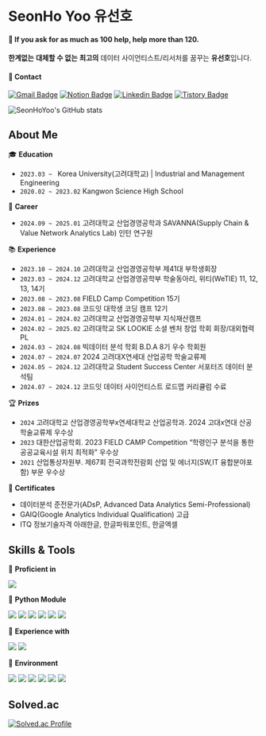 # SeonHo Yoo 유선호

#### 💬 If you ask for as much as 100 help, help more than 120. 
**한계없는** **대체할 수 없는** **최고의** 데이터 사이언티스트/리서처를 꿈꾸는 **유선호**입니다.

#### 📧 Contact 
[![Gmail Badge](https://img.shields.io/badge/Gmail-d14836?style=flat-square&logo=Gmail&logoColor=white&link=mailto:leoyoo2004@gmail.com)](mailto:leoyoo2004@gmail.com)
[![Notion Badge](https://img.shields.io/badge/-Notion-dd2a7b?style=flat-square&logo=notion&logoColor=white&link=https://seonhoyoo.notion.site/SeonHo-Yoo-808ec3fddce24937b676c12386dabf55?pvs=4)](https://seonhoyoo.notion.site/SeonHo-Yoo-808ec3fddce24937b676c12386dabf55?pvs=4) 
[![Linkedin Badge](https://img.shields.io/badge/-LinkedIn-blue?style=flat-square&logo=Linkedin&logoColor=white&link=https://www.linkedin.com/in/seonhoyoo/?originalSubdomain=kr)](https://www.linkedin.com/in/seonhoyoo/?originalSubdomain=kr)
[![Tistory Badge](http://img.shields.io/badge/-Tistory-brightgreen?style=flat-square&logo=FF5722&link=https://dsdiary.tistory.com/)](https://dsdiary.tistory.com/)

![SeonHoYoo's GitHub stats](https://github-readme-stats.vercel.app/api?username=SeonHoYoo&show_icons=true&theme=highcontrast&width=50)

## About Me
🎓 **Education**
- <code>2023.03 ~ </code> Korea University(고려대학교) | Industrial and Management Engineering
- <code>2020.02 ~ 2023.02</code> Kangwon Science High School

💼 **Career**
- <code>2024.09 ~ 2025.01</code> 고려대학교 산업경영공학과 SAVANNA(Supply Chain & Value Network Analytics Lab) 인턴 연구원

📚 **Experience**
- <code>2023.10 ~ 2024.10</code> 고려대학교 산업경영공학부 제41대 부학생회장
- <code>2023.03 ~ 2024.12</code> 고려대학교 산업경영공학부 학술동아리, 위티(WeTIE) 11, 12, 13, 14기
- <code>2023.08 ~ 2023.08</code> FIELD Camp Competition 15기
- <code>2023.08 ~ 2023.08</code> 코드잇 대학생 코딩 캠프 12기
- <code>2024.01 ~ 2024.02</code> 고려대학교 산업경영공학부 지식재산캠프
- <code>2024.02 ~ 2025.02</code> 고려대학교 SK LOOKIE 소셜 벤처 창업 학회 회장/대외협력 PL
- <code>2024.03 ~ 2024.08</code> 빅데이터 분석 학회 B.D.A 8기 우수 학회원
- <code>2024.07 ~ 2024.07</code> 2024 고려대X연세대 산업공학 학술교류제
- <code>2024.05 ~ 2024.12</code> 고려대학교 Student Success Center 서포터즈 데이터 분석팀
- <code>2024.07 ~ 2024.12</code> 코드잇 데이터 사이언티스트 로드맵 커리큘럼 수료

🏆 **Prizes**
- <code>2024</code> 고려대학교 산업경영공학부x연세대학교 산업공학과. 2024 고대x연대 산공 학술교류제 우수상
- <code>2023</code> 대한산업공학회. 2023 FIELD CAMP Competition “학령인구 분석을 통한 공공교육시설 위치 최적화” 우수상
- <code>2021</code> 산업통상자원부. 제67회 전국과학전람회 산업 및 에너지(SW,IT 융합분야포함) 부문 우수상

🪪 **Certificates**
- 데이터분석 준전문가(ADsP, Advanced Data Analytics Semi-Professional)
- GAIQ(Google Analytics Individual Qualification) 고급
- ITQ 정보기술자격 아래한글, 한글파워포인트, 한글엑셀

## Skills & Tools
📕 **Proficient in**

<img src="https://camo.githubusercontent.com/7ed31ba8585682c70901bb7567d5ca186e6808d0d5c8619fc78ca3bfa5855795/68747470733a2f2f696d672e736869656c64732e696f2f62616467652f507974686f6e2d3337373641423f7374796c653d666c6174266c6f676f3d507974686f6e266c6f676f436f6c6f723d7768697465" data-canonical-src="https://img.shields.io/badge/Python-3776AB?style=flat&amp;logo=Python&amp;logoColor=white" style="max-width: 100%;">

📗 **Python Module**

<img src="https://camo.githubusercontent.com/3a41d9ac012d573cc8f5e39619d2849bb21ecce44024159a568ea4d0eeb88dea/68747470733a2f2f696d672e736869656c64732e696f2f62616467652f70616e6461732d3135303435383f7374796c653d666c6174266c6f676f3d70616e646173266c6f676f436f6c6f723d7768697465" data-canonical-src="https://img.shields.io/badge/pandas-150458?style=flat&amp;logo=pandas&amp;logoColor=white" style="max-width: 100%;"> <img src="https://camo.githubusercontent.com/42929b4ddd17b99208b4d94e440e055fa001a4c53d7c406fb97e6b644f6747d5/68747470733a2f2f696d672e736869656c64732e696f2f62616467652f4e756d50792d3031333234333f7374796c653d666c6174266c6f676f3d4e756d5079266c6f676f436f6c6f723d7768697465" data-canonical-src="https://img.shields.io/badge/NumPy-013243?style=flat&amp;logo=NumPy&amp;logoColor=white" style="max-width: 100%;"> <img src="https://camo.githubusercontent.com/a0ea014ad837a7baf52cd958be74c9bc9e900c57056bf30539b8add2b6458036/68747470733a2f2f696d672e736869656c64732e696f2f62616467652f4d6174706c6f746c69622d3043313532383f7374796c653d666c6174266c6f676f3d536f756e64636861727473266c6f676f436f6c6f723d7768697465" data-canonical-src="https://img.shields.io/badge/Matplotlib-0C1528?style=flat&amp;logo=Soundcharts&amp;logoColor=white" style="max-width: 100%;"> <img src="https://camo.githubusercontent.com/834bfc7546a1ae9fec6f648a664c9b63a8446e06c32a0469e8cebca7c0c97e50/68747470733a2f2f696d672e736869656c64732e696f2f62616467652f7363696b69742532306c6561726e2d4637393331453f7374796c653d666c6174266c6f676f3d7363696b69742d6c6561726e266c6f676f436f6c6f723d7768697465" data-canonical-src="https://img.shields.io/badge/scikit%20learn-F7931E?style=flat&amp;logo=scikit-learn&amp;logoColor=white" style="max-width: 100%;"> <img src="https://camo.githubusercontent.com/e93a11ea9127a937c84e6039c82e4609b4f8a76a8e96e87964cd6cd119fac5fc/68747470733a2f2f696d672e736869656c64732e696f2f62616467652f54656e736f72466c6f772d4646364630303f7374796c653d666c6174266c6f676f3d54656e736f72466c6f77266c6f676f436f6c6f723d7768697465" data-canonical-src="https://img.shields.io/badge/TensorFlow-FF6F00?style=flat&amp;logo=TensorFlow&amp;logoColor=white" style="max-width: 100%;"> <img src="https://camo.githubusercontent.com/170b0d72d2ed27d5583500c627f27d09d4b86b980ddc2905eb9d593ee8b84a91/68747470733a2f2f696d672e736869656c64732e696f2f62616467652f5079546f7263682d4545344332433f7374796c653d666c6174266c6f676f3d5079546f726368266c6f676f436f6c6f723d7768697465" data-canonical-src="https://img.shields.io/badge/PyTorch-EE4C2C?style=flat&amp;logo=PyTorch&amp;logoColor=white" style="max-width: 100%;">

📙 **Experience with**

<img src="https://camo.githubusercontent.com/bbfd4353a707cecc90f8e10e72029f2d7eb09d39a0aa55ac2f3804b204168b0b/68747470733a2f2f696d672e736869656c64732e696f2f62616467652f522d3237364443333f7374796c653d666c6174266c6f676f3d52266c6f676f436f6c6f723d7768697465" data-canonical-src="https://img.shields.io/badge/R-276DC3?style=flat&amp;logo=R&amp;logoColor=white" style="max-width: 100%;"> <img src="https://camo.githubusercontent.com/fc96ccbae9255b70ea847d9a5accb575feda17ef5915aa662ff3effe85fa31bb/68747470733a2f2f696d672e736869656c64732e696f2f62616467652f5341532d3432383546343f7374796c653d666c6174266c6f676f3d676f6f676c656368726f6d65266c6f676f436f6c6f723d626c7565" data-canonical-src="https://img.shields.io/badge/SAS-4285F4?style=flat&amp;logo=googlechrome&amp;logoColor=blue" style="max-width: 100%;">

📘 **Environment**

<img src="https://camo.githubusercontent.com/f45371386161ee8384ecab25ca6a3e4fd44d06ac2d139f39240d8eb72b4ed3ee/68747470733a2f2f696d672e736869656c64732e696f2f62616467652f4a7570797465722d4633373632363f7374796c653d666c6174266c6f676f3d4a757079746572266c6f676f436f6c6f723d7768697465" data-canonical-src="https://img.shields.io/badge/Jupyter-F37626?style=flat&amp;logo=Jupyter&amp;logoColor=white" style="max-width: 100%;"> <img src="https://camo.githubusercontent.com/bccdbad45bb89d5179a1af793ff672e96c76c1b45b3a46679c5149f3e9f51df7/68747470733a2f2f696d672e736869656c64732e696f2f62616467652f476f6f676c65253230436f6c61622d4639414230303f7374796c653d666c6174266c6f676f3d676f6f676c65636f6c6162266c6f676f436f6c6f723d7768697465" data-canonical-src="https://img.shields.io/badge/Google%20Colab-F9AB00?style=flat&amp;logo=googlecolab&amp;logoColor=white" style="max-width: 100%;"> <img src="https://camo.githubusercontent.com/54b39b32d81b640efb103cb082ee33f997f54fbfb8bfd311f29ed48fffa64c43/68747470733a2f2f696d672e736869656c64732e696f2f62616467652f56697375616c25323053747564696f253230436f64652d3030374143433f7374796c653d666c6174266c6f676f3d76697375616c73747564696f636f6465266c6f676f436f6c6f723d7768697465" data-canonical-src="https://img.shields.io/badge/Visual%20Studio%20Code-007ACC?style=flat&amp;logo=visualstudiocode&amp;logoColor=white" style="max-width: 100%;"> <img src="https://camo.githubusercontent.com/1cd3e34b21c296a18feed3f4defa6feff95fccaf5205869949570e619375f657/68747470733a2f2f696d672e736869656c64732e696f2f62616467652f5253747564696f2d3735414144423f7374796c653d666c6174266c6f676f3d5253747564696f266c6f676f436f6c6f723d7768697465" data-canonical-src="https://img.shields.io/badge/RStudio-75AADB?style=flat&amp;logo=RStudio&amp;logoColor=white" style="max-width: 100%;"> <img src="https://camo.githubusercontent.com/7b1310deebc2c8a1891219214194d3bcb4dd23f12f623d44d403f99b448c0903/68747470733a2f2f696d672e736869656c64732e696f2f62616467652f4769746875622d3138313731373f7374796c653d666c6174266c6f676f3d476974687562266c6f676f436f6c6f723d7768697465" data-canonical-src="https://img.shields.io/badge/Github-181717?style=flat&amp;logo=Github&amp;logoColor=white" style="max-width: 100%;"> <img src="https://camo.githubusercontent.com/ceb49223237d836dd0a104f59bdaa157c8dd5cb82849152ff49ef131d9be1a14/68747470733a2f2f696d672e736869656c64732e696f2f62616467652f4e6f74696f6e2d3030303030303f7374796c653d666c6174266c6f676f3d4e6f74696f6e266c6f676f436f6c6f723d7768697465" data-canonical-src="https://img.shields.io/badge/Notion-000000?style=flat&amp;logo=Notion&amp;logoColor=white" style="max-width: 100%;">
<br>


## Solved.ac
[![Solved.ac Profile](http://mazassumnida.wtf/api/generate_badge?boj=leoyoo2004)](https://solved.ac/leoyoo2004)
<!--
![SeonHoYoo's GitHub stats](https://github-readme-stats.vercel.app/api?username=SeonHoYoo&show_icons=true&theme=highcontrast)
![Top Langs](https://github-readme-stats.vercel.app/api/top-langs/?username=SeonHoYoo&layout=compact&theme=highcontrast)
[![Solved.ac Profile](http://mazassumnida.wtf/api/generate_badge?boj=leoyoo2004)](https://solved.ac/leoyoo2004)

<!--
**SeonHoYoo/SeonHoYoo** is a ✨ _special_ ✨ repository because its `README.md` (this file) appears on your GitHub profile.

Here are some ideas to get you started:

- 🔭 I’m currently working on ...
- 🌱 I’m currently learning ...
- 👯 I’m looking to collaborate on ...
- 🤔 I’m looking for help with ...
- 💬 Ask me about ...
- 📫 How to reach me: ...
- 😄 Pronouns: ...
- ⚡ Fun fact: ...
-->
